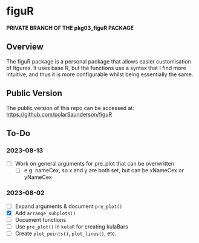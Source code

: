 # figuR

**PRIVATE BRANCH OF THE pkg03_figuR PACKAGE**

## Overview
The figuR package is a personal package that allows easier customisation of figures. 
It uses base R, but the functions use a syntax that I find more intuitive, and thus it is more configurable whilst being essentially the same.

## Public Version
The public version of this repo can be accessed at: 
  https://github.com/polarSaunderson/figuR

## To-Do
### 2023-08-13
- [ ] Work on general arguments for pre_plot that can be overwritten
  - [ ] e.g. nameCex, so x and y are both set, but can be xNameCex or yNameCex

### 2023-08-02
- [ ] Expand arguments & document `pre_plot()`
- [X] Add `arrange_subplots()`
- [ ] Document functions
- [ ] Use `pre_plot()` in `kulaR` for creating kulaBars
- [ ] Create `plot_points()`, `plot_lines()`, etc.
